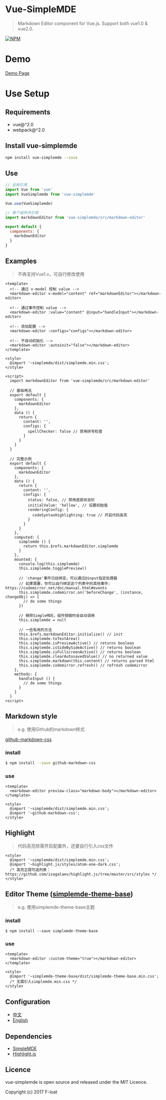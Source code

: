 # Vue-SimpleMDE
> Markdown Editor component for Vue.js. Support both vue1.0 & vue2.0.

[![NPM](https://nodei.co/npm/vue-simplemde.png?downloads=true&downloadRank=true&stars=true)](https://nodei.co/npm/vue-simplemde/)

# Demo
[Demo Page](https://F-loat.github.io/vue-simplemde/)

# Use Setup

## Requirements
- vue@^2.0
- webpack@^2.0

## Install vue-simplemde

``` bash
npm install vue-simplemde --save
```

## Use

``` javascript
// 全局引用
import Vue from 'vue'
import VueSimplemde from 'vue-simplemde'

Vue.use(VueSimplemde)
```

``` javascript
// 单个组件内引用
import markdownEditor from 'vue-simplemde/src/markdown-editor'

export default {
  components: {
    markdownEditor
  }
}
```

## Examples

> 不再支持Vue1.x，可自行修改使用

``` vue
<template>
  <!-- 通过 v-model 控制 value -->
  <markdown-editor v-model="content" ref="markdownEditor"></markdown-editor>

  <!-- 通过事件控制 value -->
  <markdown-editor :value="content" @input="handleInput"></markdown-editor>

  <!-- 添加配置 -->
  <markdown-editor :configs="configs"></markdown-editor>

  <!-- 不自动初始化 -->
  <markdown-editor :autoinit="false"></markdown-editor>
</template>

<style>
  @import '~simplemde/dist/simplemde.min.css';
</style>

<script>
  import markdownEditor from 'vue-simplemde/src/markdown-editor'

  // 基础用法
  export default {
    components: {
      markdownEditor
    },
    data () {
      return {
        content: '',
        configs: {
          spellChecker: false // 禁用拼写检查
        }
      }
    }
  }

  // 完整示例
  export default {
    components: {
      markdownEditor
    },
    data () {
      return {
        content: '',
        configs: {
          status: false, // 禁用底部状态栏
          initialValue: 'hellow', // 设置初始值
          renderingConfig: {
            codeSyntaxHighlighting: true // 开启代码高亮
          }
        }
      }
    },
    computed: {
      simplemde () {
        return this.$refs.markdownEditor.simplemde
      }
    },
    mounted: {
      console.log(this.simplemde)
      this.simplemde.togglePreview()

      // 'change'事件已经绑定，可以通过@input指定处理器
      // 如果需要，你可以自行绑定这个列表中的其他事件: https://codemirror.net/doc/manual.html#events
      this.simplemde.codemirror.on('beforeChange', (instance, changeObj) => {
        // do some things
      })

      // 移除SimpleMDE，组件销毁时会自动调用
      this.simplemde = null

      // 一些有用的方法
      this.$refs.markdownEditor.initialize() // init
      this.simplemde.toTextArea()
      this.simplemde.isPreviewActive() // returns boolean
      this.simplemde.isSideBySideActive() // returns boolean
      this.simplemde.isFullscreenActive() // returns boolean
      this.simplemde.clearAutosavedValue() // no returned value
      this.simplemde.markdown(this.content) // returns parsed html
      this.simplemde.codemirror.refresh() // refresh codemirror
    },
    methods: {
      handleInput () {
        // do some things
      }
    }
  }
<script>
```

## Markdown style
> e.g. 使用Github的markdown样式

[github-markdown-css](https://github.com/sindresorhus/github-markdown-css)

### install
``` bash
$ npm install --save github-markdown-css
```

### use
``` vue
<template>
  <markdown-editor preview-class="markdown-body"></markdown-editor>
</template>

<style>
  @import '~simplemde/dist/simplemde.min.css';
  @import '~github-markdown-css';
</style>
```

## Highlight
> 代码高亮除需开启配置外，还要自行引入css文件
``` vue
<style>
  @import '~simplemde/dist/simplemde.min.css';
  @import '~highlight.js/styles/atom-one-dark.css';
  /* 高亮主题可选列表：https://github.com/isagalaev/highlight.js/tree/master/src/styles */
</style>
```

## Editor Theme ([simplemde-theme-base](https://github.com/xcatliu/simplemde-theme-base/wiki/List-of-themes))
> e.g. 使用simplemde-theme-base主题

### install
```
$ npm install --save simplemde-theme-base
```

### use
``` vue
<template>
  <markdown-editor :custom-theme="true"></markdown-editor>
</template>

<style>
  @import '~simplemde-theme-base/dist/simplemde-theme-base.min.css';
  /* 无需引入simplemde.min.css */
</style>
```

## Configuration

* [中文](doc/configuration_zh.md)
* [English](doc/configuration_en.md)

## Dependencies

* [SimpleMDE](https://github.com/NextStepWebs/simplemde-markdown-editor)
* [Highlight.js](https://github.com/isagalaev/highlight.js)

## Licence

vue-simplemde is open source and released under the MIT Licence.

Copyright (c) 2017 F-loat

